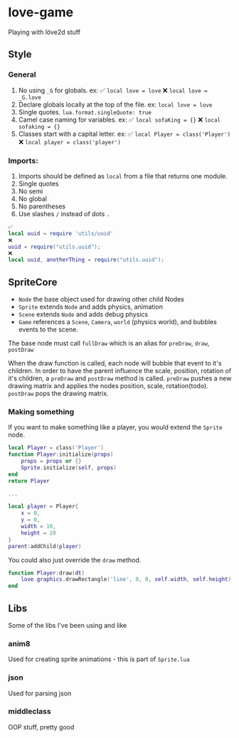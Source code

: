 # love-game

Playing with löve2d stuff

## Style

### General

1.  No using `_G` for globals. ex: ✅ `local love = love` ❌ `local love = _G.love`
2.  Declare globals locally at the top of the file. ex: `local love = love`
3.  Single quotes. `lua.format.singleQuote: true`
4.  Camel case naming for variables. ex: ✅ `local sofaKing = {}` ❌ `local sofaking = {}`
5.  Classes start with a capital letter. ex: ✅ `local Player = class('Player')` ❌ `local player = class('player')`

### Imports:

1.  Imports should be defined as `local` from a file that returns one module.
2.  Single quotes
3.  No semi
4.  No global
5.  No parentheses
6.  Use slashes `/` instead of dots `.`

```lua
✅
local uuid = require 'utils/uuid'
❌
uuid = require("utils.uuid");
❌
local uuid, anotherThing = require("utils.uuid");
```

## SpriteCore

- `Node` the base object used for drawing other child Nodes
- `Sprite` extends `Node` and adds physics, animation
- `Scene` extends `Node` and adds debug physics
- `Game` references a `Scene`, `Camera`, `world` (physics world), and bubbles events to the scene.

The base node must call `fullDraw` which is an alias for `preDraw`, `draw`, `postDraw`

When the draw function is called, each node will bubble that event to it's children.
In order to have the parent influence the scale, position, rotation of it's children, a `preDraw` and `postDraw` method is called.
`preDraw` pushes a new drawing matrix and applies the nodes position, scale, rotation(todo).
`postDraw` pops the drawing matrix.

### Making something

If you want to make something like a player, you would extend the `Sprite` node.

```lua
local Player = class('Player')
function Player:initialize(props)
    props = props or {}
    Sprite.initialize(self, props)
end
return Player

...

local player = Player{
    x = 0,
    y = 0,
    width = 10,
    height = 20
}
parent:addChild(player)
```

You could also just override the `draw` method.

```lua
function Player:draw(dt)
    love.graphics.drawRectangle('line', 0, 0, self.width, self.height)
end
```

## Libs

Some of the libs I've been using and like

### anim8

Used for creating sprite animations - this is part of `Sprite.lua`

### json

Used for parsing json

### middleclass

OOP stuff, pretty good
